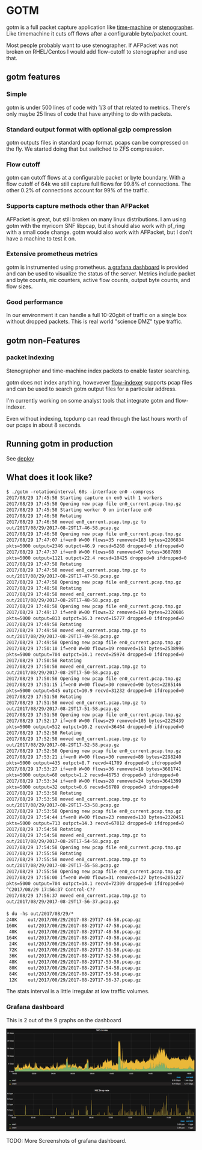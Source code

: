 # GOTM

gotm is a full packet capture application like
[time-machine](https://www.bro.org/community/time-machine.html) or
[stenographer](https://github.com/google/stenographer).  Like timemachine it cuts off flows
after a configurable byte/packet count.

Most people probably want to use stenographer.  If AFPacket was not broken on RHEL/Centos I would add flow-cutoff to stenographer and use that.

## gotm features

### Simple

gotm is under 500 lines of code with 1/3 of that related to metrics.  There's only maybe 25 lines of code that have anything to do with packets.

### Standard output format with optional gzip compression

gotm outputs files in standard pcap format.  pcaps can be compressed on the fly.  We started doing that but switched to ZFS compression.

### Flow cutoff

gotm can cutoff flows at a configurable packet or byte boundary.
With a flow cutoff of 64k we still capture full flows for 99.8% of connections.
The other 0.2% of connections account for 99% of the traffic.

### Supports capture methods other than AFPacket

AFPacket is great, but still broken on many linux distributions.  I am using gotm with the myricom SNF libpcap, but it should also work with pf_ring with a small code change.  gotm would also work with AFPacket, but I don't have a machine to test it on.

### Extensive prometheus metrics

gotm is instrumented using prometheus. [a grafana dashboard](./deploy/grafana_dashboard.json) is provided and can be used to visualize the status of the server.  Metrics include packet and byte counts, nic counters, active flow counts, output byte counts, and flow sizes.

### Good performance

In our environment it can handle a full 10-20gbit of traffic on a single box without dropped packets.  This is real world "science DMZ" type traffic.

## gotm non-Features

### packet indexing

Stenographer and time-machine index packets to enable faster searching.

gotm does not index anything, howevever [flow-indexer](https://github.com/JustinAzoff/flow-indexer) supports pcap files and can be used to search gotm output files for a particular address.

I'm currently working on some analyst tools that integrate gotm and flow-indexer.

Even without indexing, tcpdump can read through the last hours worth of our pcaps in about 8 seconds.

## Running gotm in production

See [deploy](./deploy)

## What does it look like?

```
$ ./gotm -rotationinterval 60s -interface en0 -compress
2017/08/29 17:45:58 Starting capture on en0 with 1 workers
2017/08/29 17:45:58 Opening new pcap file en0_current.pcap.tmp.gz
2017/08/29 17:45:58 Starting worker 0 on interface en0
2017/08/29 17:46:58 Rotating
2017/08/29 17:46:58 moved en0_current.pcap.tmp.gz to out/2017/08/29/2017-08-29T17-46-58.pcap.gz
2017/08/29 17:46:58 Opening new pcap file en0_current.pcap.tmp.gz
2017/08/29 17:47:07 if=en0 W=00 flows=35 removed=183 bytes=2206834 pkts=5000 output=2346 outpct=46.9 recvd=5268 dropped=0 ifdropped=0
2017/08/29 17:47:37 if=en0 W=00 flows=68 removed=67 bytes=3607893 pkts=5000 output=1121 outpct=22.4 recvd=10425 dropped=0 ifdropped=0
2017/08/29 17:47:58 Rotating
2017/08/29 17:47:58 moved en0_current.pcap.tmp.gz to out/2017/08/29/2017-08-29T17-47-58.pcap.gz
2017/08/29 17:47:58 Opening new pcap file en0_current.pcap.tmp.gz
2017/08/29 17:48:58 Rotating
2017/08/29 17:48:58 moved en0_current.pcap.tmp.gz to out/2017/08/29/2017-08-29T17-48-58.pcap.gz
2017/08/29 17:48:58 Opening new pcap file en0_current.pcap.tmp.gz
2017/08/29 17:49:17 if=en0 W=00 flows=32 removed=169 bytes=2320686 pkts=5000 output=813 outpct=16.3 recvd=15777 dropped=0 ifdropped=0
2017/08/29 17:49:58 Rotating
2017/08/29 17:49:58 moved en0_current.pcap.tmp.gz to out/2017/08/29/2017-08-29T17-49-58.pcap.gz
2017/08/29 17:49:58 Opening new pcap file en0_current.pcap.tmp.gz
2017/08/29 17:50:10 if=en0 W=00 flows=19 removed=153 bytes=2538996 pkts=5000 output=704 outpct=14.1 recvd=25974 dropped=0 ifdropped=0
2017/08/29 17:50:58 Rotating
2017/08/29 17:50:58 moved en0_current.pcap.tmp.gz to out/2017/08/29/2017-08-29T17-50-58.pcap.gz
2017/08/29 17:50:58 Opening new pcap file en0_current.pcap.tmp.gz
2017/08/29 17:51:15 if=en0 W=00 flows=30 removed=90 bytes=2285146 pkts=5000 output=545 outpct=10.9 recvd=31232 dropped=0 ifdropped=0
2017/08/29 17:51:58 Rotating
2017/08/29 17:51:58 moved en0_current.pcap.tmp.gz to out/2017/08/29/2017-08-29T17-51-58.pcap.gz
2017/08/29 17:51:58 Opening new pcap file en0_current.pcap.tmp.gz
2017/08/29 17:52:17 if=en0 W=00 flows=29 removed=105 bytes=2225439 pkts=5000 output=512 outpct=10.2 recvd=36464 dropped=0 ifdropped=0
2017/08/29 17:52:58 Rotating
2017/08/29 17:52:58 moved en0_current.pcap.tmp.gz to out/2017/08/29/2017-08-29T17-52-58.pcap.gz
2017/08/29 17:52:58 Opening new pcap file en0_current.pcap.tmp.gz
2017/08/29 17:53:21 if=en0 W=00 flows=30 removed=89 bytes=2298240 pkts=5000 output=435 outpct=8.7 recvd=41709 dropped=0 ifdropped=0
2017/08/29 17:53:27 if=en0 W=00 flows=36 removed=18 bytes=3681741 pkts=5000 output=60 outpct=1.2 recvd=46753 dropped=0 ifdropped=0
2017/08/29 17:53:34 if=en0 W=00 flows=28 removed=24 bytes=3641399 pkts=5000 output=32 outpct=0.6 recvd=56789 dropped=0 ifdropped=0
2017/08/29 17:53:58 Rotating
2017/08/29 17:53:58 moved en0_current.pcap.tmp.gz to out/2017/08/29/2017-08-29T17-53-58.pcap.gz
2017/08/29 17:53:58 Opening new pcap file en0_current.pcap.tmp.gz
2017/08/29 17:54:44 if=en0 W=00 flows=23 removed=130 bytes=2320451 pkts=5000 output=713 outpct=14.3 recvd=67012 dropped=0 ifdropped=0
2017/08/29 17:54:58 Rotating
2017/08/29 17:54:58 moved en0_current.pcap.tmp.gz to out/2017/08/29/2017-08-29T17-54-58.pcap.gz
2017/08/29 17:54:58 Opening new pcap file en0_current.pcap.tmp.gz
2017/08/29 17:55:58 Rotating
2017/08/29 17:55:58 moved en0_current.pcap.tmp.gz to out/2017/08/29/2017-08-29T17-55-58.pcap.gz
2017/08/29 17:55:58 Opening new pcap file en0_current.pcap.tmp.gz
2017/08/29 17:56:00 if=en0 W=00 flows=31 removed=127 bytes=2051227 pkts=5000 output=704 outpct=14.1 recvd=72309 dropped=0 ifdropped=0
^C2017/08/29 17:56:37 Control-C??
2017/08/29 17:56:37 moved en0_current.pcap.tmp.gz to out/2017/08/29/2017-08-29T17-56-37.pcap.gz

$ du -hs out/2017/08/29/*
248K	out/2017/08/29/2017-08-29T17-46-58.pcap.gz
160K	out/2017/08/29/2017-08-29T17-47-58.pcap.gz
 40K	out/2017/08/29/2017-08-29T17-48-58.pcap.gz
164K	out/2017/08/29/2017-08-29T17-49-58.pcap.gz
 24K	out/2017/08/29/2017-08-29T17-50-58.pcap.gz
 72K	out/2017/08/29/2017-08-29T17-51-58.pcap.gz
 36K	out/2017/08/29/2017-08-29T17-52-58.pcap.gz
 48K	out/2017/08/29/2017-08-29T17-53-58.pcap.gz
 80K	out/2017/08/29/2017-08-29T17-54-58.pcap.gz
 84K	out/2017/08/29/2017-08-29T17-55-58.pcap.gz
 12K	out/2017/08/29/2017-08-29T17-56-37.pcap.gz
 ```

 The stats interval is a little irregular at low traffic volumes.

 ### Grafana dashboard

 This is 2 out of the 9 graphs on the dashboard

![gotm dashboard screenshot](deploy/grafana_dashboard.png)

 TODO: More Screenshots of grafana dashboard.
